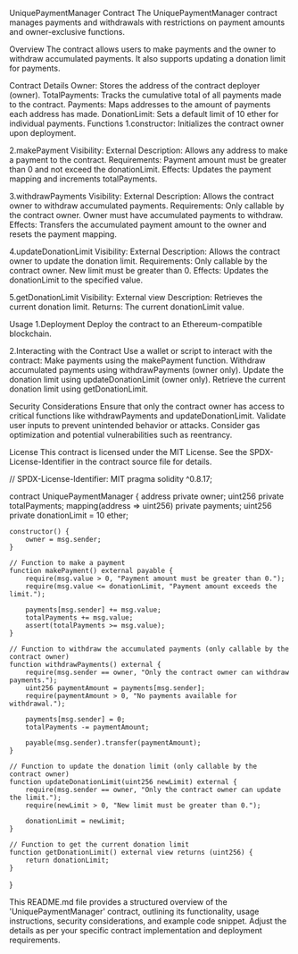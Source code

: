 UniquePaymentManager Contract
The UniquePaymentManager contract manages payments and withdrawals with restrictions on payment amounts and owner-exclusive functions.

Overview
The contract allows users to make payments and the owner to withdraw accumulated payments. It also supports updating a donation limit for payments.

Contract Details
Owner: Stores the address of the contract deployer (owner).
TotalPayments: Tracks the cumulative total of all payments made to the contract.
Payments: Maps addresses to the amount of payments each address has made.
DonationLimit: Sets a default limit of 10 ether for individual payments.
Functions
1.constructor: Initializes the contract owner upon deployment.

2.makePayment
Visibility: External
Description: Allows any address to make a payment to the contract.
Requirements: Payment amount must be greater than 0 and not exceed the donationLimit.
Effects: Updates the payment mapping and increments totalPayments.

3.withdrawPayments
Visibility: External
Description: Allows the contract owner to withdraw accumulated payments.
Requirements: Only callable by the contract owner. Owner must have accumulated payments to withdraw.
Effects: Transfers the accumulated payment amount to the owner and resets the payment mapping.

4.updateDonationLimit
Visibility: External
Description: Allows the contract owner to update the donation limit.
Requirements: Only callable by the contract owner. New limit must be greater than 0.
Effects: Updates the donationLimit to the specified value.

5.getDonationLimit
Visibility: External view
Description: Retrieves the current donation limit.
Returns: The current donationLimit value.

Usage
1.Deployment
Deploy the contract to an Ethereum-compatible blockchain.

2.Interacting with the Contract
Use a wallet or script to interact with the contract:
Make payments using the makePayment function.
Withdraw accumulated payments using withdrawPayments (owner only).
Update the donation limit using updateDonationLimit (owner only).
Retrieve the current donation limit using getDonationLimit.

Security Considerations
Ensure that only the contract owner has access to critical functions like withdrawPayments and updateDonationLimit.
Validate user inputs to prevent unintended behavior or attacks.
Consider gas optimization and potential vulnerabilities such as reentrancy.

License
This contract is licensed under the MIT License. See the SPDX-License-Identifier in the contract source file for details.

// SPDX-License-Identifier: MIT
pragma solidity ^0.8.17;

contract UniquePaymentManager {
    address private owner;
    uint256 private totalPayments;
    mapping(address => uint256) private payments;
    uint256 private donationLimit = 10 ether;

    constructor() {
        owner = msg.sender;
    }

    // Function to make a payment
    function makePayment() external payable {
        require(msg.value > 0, "Payment amount must be greater than 0.");
        require(msg.value <= donationLimit, "Payment amount exceeds the limit.");

        payments[msg.sender] += msg.value;
        totalPayments += msg.value;
        assert(totalPayments >= msg.value);
    }

    // Function to withdraw the accumulated payments (only callable by the contract owner)
    function withdrawPayments() external {
        require(msg.sender == owner, "Only the contract owner can withdraw payments.");
        uint256 paymentAmount = payments[msg.sender];
        require(paymentAmount > 0, "No payments available for withdrawal.");

        payments[msg.sender] = 0;
        totalPayments -= paymentAmount;

        payable(msg.sender).transfer(paymentAmount);
    }

    // Function to update the donation limit (only callable by the contract owner)
    function updateDonationLimit(uint256 newLimit) external {
        require(msg.sender == owner, "Only the contract owner can update the limit.");
        require(newLimit > 0, "New limit must be greater than 0.");

        donationLimit = newLimit;
    }

    // Function to get the current donation limit
    function getDonationLimit() external view returns (uint256) {
        return donationLimit;
    }
}




    

This README.md file provides a structured overview of the 'UniquePaymentManager' contract, outlining its functionality, usage instructions, security considerations, and example code snippet. Adjust the details as per your specific contract implementation and deployment requirements.
